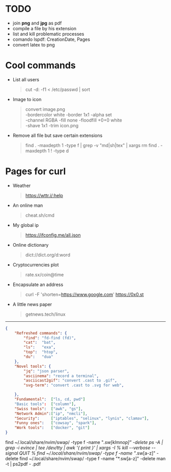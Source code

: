 # TODO

- join **png** and **jpg** as pdf
- compile a file by his extension
- list and kill problematic processes
- comando lspdf: CreationDate, Pages
- convert latex to png


# Cool commands
- List all users
  > cut -d: -f1 < /etc/passwd | sort
- Image to icon
  > convert image.png \
  >       -bordercolor white -border 1x1 -alpha set \
  >       -channel RGBA -fill none -floodfill +0+0 white \
  >       -shave 1x1 -trim icon.png 
- Remove all file but save certain extensions
  > find . -maxdepth 1 -type f | grep -v "md\|sh\|tex" | xargs rm
  > find . -maxdepth 1 ! -type d 

# Pages for curl
- Weather
  > https://wttr.i/:help
- An online man 
  > cheat.sh/cmd
- My global ip
  > https://ifconfig.me/all.json
- Online dictionary
  > dict://dict.org/d:word
- Cryptocurrencies plot
  > rate.sx/coin@time
- Encapsulate an address
  > curl -F 'shorten=https://www.google.com' https://0x0.st
- A little news paper
  > getnews.tech/linux

---

```json
{
    "Refreshed commands": {
        "find": "fd-find (fd)",
        "cat":  "bat",
        "ls":   "exa",
        "top":  "htop",
        "du":   "dua"
    },
    "Novel tools": {
        "jq": "json parser",
        "asciinema": "record a terminal",
        "asciicast2gif": "convert .cast to .gif",
        "svg-term": "convert .cast to .svg for web",

    },
    "Fundamental":  ["ls, cd, pwd"]
    "Basic tools":  ["column"],
    "Swiss tools":  ["awk", "gs"],
    "Network Admin":["ip", "nmcli"],
    "Security":     ["iptables", "selinux", "lynis", "clamav"],
    "Funny ones":   ["cowsay", "spark"],
    "Work tools":   ["docker", "git"]
}
```
find ~/.local/share/nvim/swap/ -type f -name "*.sw[klmnop]" -delete
ps -A | grep -i evince | tee /dev/tty | awk '{ print  }' | xargs -I % kill --verbose --signal QUIT %
find ~/.local/share/nvim/swap/ -type f -name "*.sw[a-z]" -delete
find ~/.local/share/nvim/swap/ -type f -name "*.sw[a-z]" -delete
man -t <cmd> | ps2pdf - <cmd>.pdf
